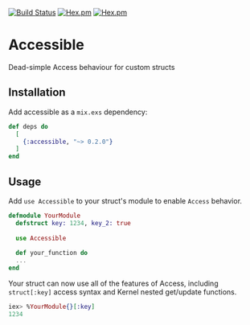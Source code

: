 [![Build Status](https://travis-ci.org/codedge-llc/accessible.svg?branch=master)](https://travis-ci.org/codedge-llc/accessible)
[![Hex.pm](http://img.shields.io/hexpm/v/accessible.svg)](https://hex.pm/packages/accessible) [![Hex.pm](http://img.shields.io/hexpm/dt/accessible.svg)](https://hex.pm/packages/accessible)

# Accessible

Dead-simple Access behaviour for custom structs

## Installation

Add accessible as a `mix.exs` dependency:

```elixir
def deps do
  [
    {:accessible, "~> 0.2.0"}
  ]
end
```

## Usage

Add `use Accessible` to your struct's module to enable `Access` behavior.

```elixir
defmodule YourModule
  defstruct key: 1234, key_2: true
  
  use Accessible
  
  def your_function do
  ...
end
```

Your struct can now use all of the features of Access, including `struct[:key]` access syntax and Kernel nested get/update functions.

```elixir
iex> %YourModule{}[:key]
1234
```
